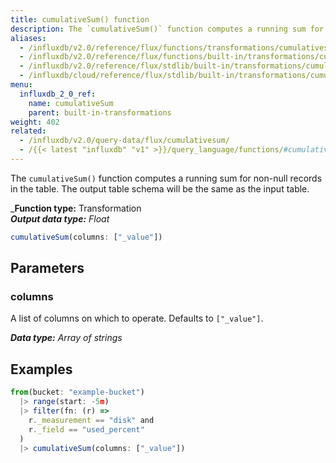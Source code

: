 ```yaml
---
title: cumulativeSum() function
description: The `cumulativeSum()` function computes a running sum for non-null records in the table.
aliases:
  - /influxdb/v2.0/reference/flux/functions/transformations/cumulativesum
  - /influxdb/v2.0/reference/flux/functions/built-in/transformations/cumulativesum/
  - /influxdb/v2.0/reference/flux/stdlib/built-in/transformations/cumulativesum/
  - /influxdb/cloud/reference/flux/stdlib/built-in/transformations/cumulativesum/
menu:
  influxdb_2_0_ref:
    name: cumulativeSum
    parent: built-in-transformations
weight: 402
related:
  - /influxdb/v2.0/query-data/flux/cumulativesum/
  - /{{< latest "influxdb" "v1" >}}/query_language/functions/#cumulative-sum, InfluxQL – CUMULATIVE_SUM()
---
```


The `cumulativeSum()` function computes a running sum for non-null records in the table.
The output table schema will be the same as the input table.

_**Function type:** Transformation  
_**Output data type:** Float_

```js
cumulativeSum(columns: ["_value"])
```

## Parameters

### columns
A list of columns on which to operate.
Defaults to `["_value"]`.

_**Data type:** Array of strings_

## Examples
```js
from(bucket: "example-bucket")
  |> range(start: -5m)
  |> filter(fn: (r) =>
    r._measurement == "disk" and
    r._field == "used_percent"
  )
  |> cumulativeSum(columns: ["_value"])
```
